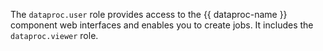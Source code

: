 The `dataproc.user` role provides access to the {{ dataproc-name }} component web interfaces and enables you to create jobs. It includes the `dataproc.viewer` role.
